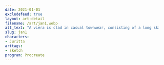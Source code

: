 ```yaml
---
date: 2021-01-01
excludefeed: true
layout: art-detail
filename: /art/jan1.webp
alt_text: "A viera is clad in casual townwear, consisting of a long skirt. She is holding something off-screen."
slug: jan1
characters:
- Juritta
arttags:
- sketch
program: Procreate
---
```

